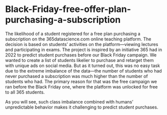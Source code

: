 # Black-Friday-free-offer-plan-purchasing-a-subscription
The likelihood of a student registered for a free plan purchasing a subscription on the 365datascience.com online teaching platform.
The decision is based on students’ activities on the platform—viewing lectures and participating in exams.
The project is inspired by an initiative 365 had in 2022 to predict student purchases before our Black Friday campaign. We wanted to create a list of students likelier to purchase and retarget them with unique ads on social media. But as it turned out, this was no easy task due to the extreme imbalance of the data—the number of students who had never purchased a subscription was much higher than the number of students who had. The primary reason for that was the free campaign we ran before the Black Friday one, where the platform was unlocked for free to all 365 students.

As you will see, such class imbalance combined with humans’ unpredictable behavior makes it challenging to predict student purchases.

